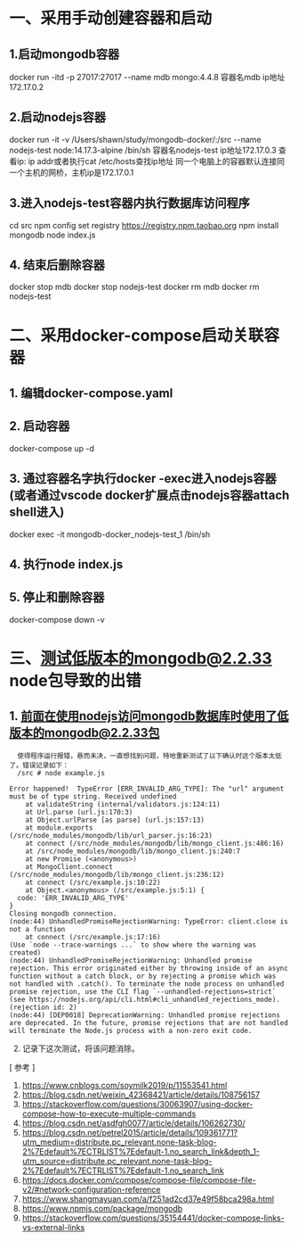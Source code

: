 # 一、采用手动创建容器和启动
## 1.启动mongodb容器
docker run  -itd -p 27017:27017 --name mdb mongo:4.4.8
容器名mdb
ip地址172.17.0.2

## 2.启动nodejs容器
docker run  -it -v /Users/shawn/study/mongodb-docker/:/src --name nodejs-test node:14.17.3-alpine /bin/sh
容器名nodejs-test
ip地址172.17.0.3
查看ip: ip addr或者执行cat /etc/hosts查找ip地址
同一个电脑上的容器默认连接同一个主机的网桥，主机ip是172.17.0.1

## 3.进入nodejs-test容器内执行数据库访问程序
cd src
npm config set registry https://registry.npm.taobao.org
npm install mongodb
node index.js

## 4. 结束后删除容器
docker stop mdb
docker stop nodejs-test
docker rm mdb
docker rm nodejs-test

# 二、采用docker-compose启动关联容器
## 1. 编辑docker-compose.yaml
## 2. 启动容器
docker-compose up -d
## 3. 通过容器名字执行docker -exec进入nodejs容器 (或者通过vscode docker扩展点击nodejs容器attach shell进入)
docker exec -it mongodb-docker_nodejs-test_1 /bin/sh
## 4. 执行node index.js
## 5. 停止和删除容器
docker-compose down -v

# 三、测试低版本的mongodb@2.2.33 node包导致的出错
## 1. 前面在使用nodejs访问mongodb数据库时使用了低版本的mongodb@2.2.33包
      使得程序运行报错，悬而未决，一直想找到问题，特地重新测试了以下确认时这个版本太低了。错误记录如下：
      /src # node example.js
``` 
Error happened!  TypeError [ERR_INVALID_ARG_TYPE]: The "url" argument must be of type string. Received undefined
    at validateString (internal/validators.js:124:11)
    at Url.parse (url.js:170:3)
    at Object.urlParse [as parse] (url.js:157:13)
    at module.exports (/src/node_modules/mongodb/lib/url_parser.js:16:23)
    at connect (/src/node_modules/mongodb/lib/mongo_client.js:486:16)
    at /src/node_modules/mongodb/lib/mongo_client.js:240:7
    at new Promise (<anonymous>)
    at MongoClient.connect (/src/node_modules/mongodb/lib/mongo_client.js:236:12)
    at connect (/src/example.js:10:22)
    at Object.<anonymous> (/src/example.js:5:1) {
  code: 'ERR_INVALID_ARG_TYPE'
}
Closing mongodb connection.
(node:44) UnhandledPromiseRejectionWarning: TypeError: client.close is not a function
    at connect (/src/example.js:17:16)
(Use `node --trace-warnings ...` to show where the warning was created)
(node:44) UnhandledPromiseRejectionWarning: Unhandled promise rejection. This error originated either by throwing inside of an async function without a catch block, or by rejecting a promise which was not handled with .catch(). To terminate the node process on unhandled promise rejection, use the CLI flag `--unhandled-rejections=strict` (see https://nodejs.org/api/cli.html#cli_unhandled_rejections_mode). (rejection id: 2)
(node:44) [DEP0018] DeprecationWarning: Unhandled promise rejections are deprecated. In the future, promise rejections that are not handled will terminate the Node.js process with a non-zero exit code.
```  
 2. 记录下这次测试，将该问题消除。
 
[ 参考 ]
1. https://www.cnblogs.com/soymilk2019/p/11553541.html
2. https://blog.csdn.net/weixin_42368421/article/details/108756157
3. https://stackoverflow.com/questions/30063907/using-docker-compose-how-to-execute-multiple-commands
4. https://blog.csdn.net/asdfgh0077/article/details/106262730/
5. https://blog.csdn.net/petrel2015/article/details/109361771?utm_medium=distribute.pc_relevant.none-task-blog-2%7Edefault%7ECTRLIST%7Edefault-1.no_search_link&depth_1-utm_source=distribute.pc_relevant.none-task-blog-2%7Edefault%7ECTRLIST%7Edefault-1.no_search_link
6. https://docs.docker.com/compose/compose-file/compose-file-v2/#network-configuration-reference
7. https://www.shangmayuan.com/a/f251ad2cd37e49f58bca298a.html
8. https://www.npmjs.com/package/mongodb
9. https://stackoverflow.com/questions/35154441/docker-compose-links-vs-external-links